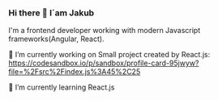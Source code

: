 ### Hi there 👋 I´am Jakub

  I'm a frontend developer working with modern Javascript frameworks(Angular, React).

  🔭 I’m currently working on 
  Small project created by React.js:
  https://codesandbox.io/p/sandbox/profile-card-95jwyw?file=%2Fsrc%2Findex.js%3A45%2C25


🌱 I’m currently learning
React.js
